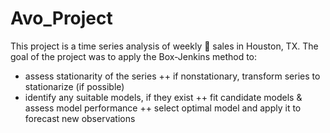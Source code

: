 # Avo_Project

This project is a time series analysis of weekly :avocado: sales in Houston, TX. The goal of the project was to apply the 
Box-Jenkins method to:
+ assess stationarity of the series
++ if nonstationary, transform series to stationarize (if possible)
+ identify any suitable models, if they exist
++ fit candidate models & assess model performance
++ select optimal model and apply it to forecast new observations

